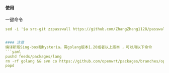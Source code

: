 #### 使用
一键命令
```yaml
sed -i '$a src-git zzpasswall https://github.com/ZhangZhang1128/passwall' feeds.conf.default


#### 注意
编译新版Sing-box和hysteria，需golang版本1.20或者以上版本 ，可以用以下命令
```yaml
pushd feeds/packages/lang
rm -rf golang && svn co https://github.com/openwrt/packages/branches/openwrt-23.05/lang/golang
popd
```


